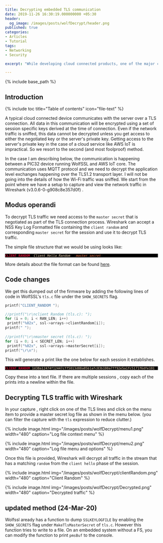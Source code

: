 ```yaml
---
title: Decrypting embedded TLS communication
date: 2019-11-26 16:30:19.000000000 +05:30
header:
  og_image: /images/posts/wolfDecrypt/header.png
published: true
categories:
- Articles
- Tutorial
tags:
- Networking
- Security

excerpt: "While developing cloud connected products, one of the major challenges is debugging application layer errors within a TLS connection. This article describes a scalable method to decrypt application level communication within a TLS connection even when it happens with a cloud based server."

---
```

<style>
div {
  text-align: justify;
  text-justify: inter-word;
}
</style>



{% include base_path %}

## Introduction
{% include toc title="Table of contents" icon="file-text" %}

A typical cloud connected device communicates with the server over a TLS connection. All data in this communication will be encrypted using a set of session specific keys derived at the time of connection. Even if the network traffic is sniffed, this data cannot be decrypted unless you get access to either the negotiated key or the server's private key. Getting access to the server's private key in the case of a cloud service like AWS IoT is impractical. So we resort to the second (and most foolproof) method.

In the case I am describing below, the communication is happening between a PIC32 device running WolfSSL and AWS IoT core. The communication uses MQTT protocol and we need to decrypt the application level exchanges happening over the TLS1.2 transport layer. I will not be going into the details of how the Wi-Fi traffic was sniffed. We start from the point where we have a setup to capture and view the network traffic in Wireshark (v3.0.6-0-g908c8e357d0f) .

## Modus operandi

To decrypt TLS traffic we need access to the `master secret` that is negotiated as part of the TLS connection process. Wireshark can accept a NSS Key Log Formatted file containing the `client random` and corresponding `master secret` for the session and use it to decrypt TLS traffic. 

The simple file structure that we would be using looks like:

<pre style="background-color:black; font-size: 75%">
<b style="color:Crimson ">CLIENT_RANDOM</b> <<i style="color:Bisque ">Client Hello Random</i>> <<i style="color:Coral  ">master secret</i>>
</pre>

More details about the file format can be found [here](https://developer.mozilla.org/en-US/docs/Mozilla/Projects/NSS/Key_Log_Format). 

## Code changes

 We get this dumped out of the firmware by adding the following lines of code in WolfSSL's `tls.c` file  under the `SHOW_SECRETS` flag.

 ```c
printf("CLIENT_RANDOM ");

//printf("\r\nclient Random (tls.c): ");
for (i = 0; i < RAN_LEN; i++)
  printf("%02x", ssl->arrays->clientRandom[i]);
printf(" ");
        
//printf("\r\nmaster secret (tls.c): ");
for (i = 0; i < SECRET_LEN; i++)
  printf("%02x", ssl->arrays->masterSecret[i]);
printf("\r\n");     

 ```

This will generate a print like the one below for each session it establishes. 

<pre style="background-color:black;font-size: 75% ">
<b style="color:Crimson ">CLIENT_RANDOM</b> <a style="color:Bisque ">1d38a12474f12447cff5013d88a85b1afc83b100a7ff92e5a1fc5171f6dfe101 </a> <a style="color:Coral  ">331fd5c8d5e52fce44e4cd13a34beadd14c533b40f3a1839de0feb04d069ea58045cf04ef25f22e71dbcbe00b88ef4e2</a>
</pre>

Copy these into a text file. If there are multiple sessions , copy each of the prints into a newline within the file. 

## Decrypting TLS traffic with Wireshark

In your capture , right click on one of the TLS lines and click on the menu item to provide a master secret log file as shown in the menu below. (you can filter the capture with the `tls` expression to reduce clutter.)


{% include image.html
	img="/images/posts/wolfDecrypt/menu1.png"
	width="480"
	caption="Log file context menu"
%}

{% include image.html
	img="/images/posts/wolfDecrypt/menu2.png"
	width="480"
	caption="Log file menu and options"
%}


Once this file is provided, Wireshark will decrypt all traffic in the stream that has a matching `random` from the `client hello` phase of the session.

{% include image.html
	img="/images/posts/wolfDecrypt/clientRandom.png"
	width="480"
	caption="Client Random"
%}

{% include image.html
	img="/images/posts/wolfDecrypt/Decrypted.png"
	width="480"
	caption="Decrypted traffic"
%}

## updated method (24-Mar-20)
Wolfssl aready has a function to dump `SSLKEYLOGFILE` by enabling the `SHOW_SECRETS` flag under `MakeTlsMasterSecret` of `tls.c`. However this function tries to write to a file. On an embedded system without a FS, you can modify the function to print `pmsBuf` to the console. 
